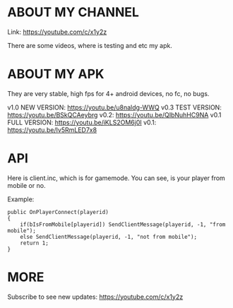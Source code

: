 # ABOUT MY CHANNEL

Link: https://youtube.com/c/x1y2z

There are some videos, where is testing and etc my apk.

# ABOUT MY APK

They are very stable, high fps for 4+ android devices, no fc, no bugs.

v1.0 NEW VERSION:   https://youtu.be/u8naldg-WWQ
v0.3 TEST VERSION:  https://youtu.be/BSkQCAeybrg
v0.2:               https://youtu.be/QIbNuhHC9NA
v0.1 FULL VERSION:  https://youtu.be/iKLS2OM6j0I
v0.1:               https://youtu.be/Iv5RmLED7x8

# API

Here is client.inc, which is for gamemode. You can see, is your player from mobile or no.

Example:
```
public OnPlayerConnect(playerid)
{
	if(bIsFromMobile[playerid]) SendClientMessage(playerid, -1, "from mobile");
	else SendClientMessage(playerid, -1, "not from mobile");
	return 1;
}
```

# MORE

Subscribe to see new updates: https://youtube.com/c/x1y2z
